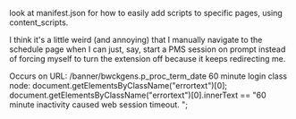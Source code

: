 look at manifest.json for how to easily add scripts to specific pages, using content_scripts.

I think it's a little weird (and annoying) that I manually navigate to the schedule page when I can just, say, start a PMS session on prompt instead of forcing myself to turn the extension off because it keeps redirecting me.

Occurs on URL: /banner/bwckgens.p_proc_term_date
60 minute login class node:
document.getElementsByClassName("errortext")[0];
document.getElementsByClassName("errortext")[0].innerText == "60 minute inactivity caused web session timeout. ";

